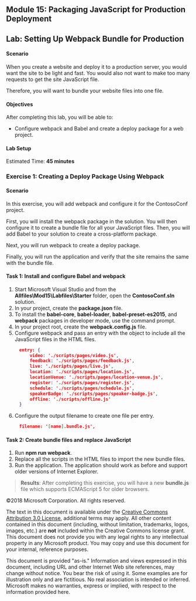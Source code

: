## Module 15: Packaging JavaScript for Production Deployment

## Lab: Setting Up Webpack Bundle for Production

#### Scenario

When you create a website and deploy it to a production server, you would want the site to be light and fast. You would also not want to make too many requests to get the site JavaScript file.

Therefore, you will want to bundle your website files into one file.

#### Objectives

After completing this lab, you will be able to: 
- Configure webpack and Babel and create a deploy package for a web project.


#### Lab Setup

Estimated Time: **45 minutes**

### Exercise 1: Creating a Deploy Package Using Webpack

#### Scenario

In this exercise, you will add webpack and configure it for the ContosoConf project.

First, you will install the webpack package in the solution. You will then configure it to create a bundle file for all your JavaScript files. Then, you will add Babel to your solution to create a cross-platform package.

Next, you will run webpack to create a deploy package.

Finally, you will run the application and verify that the site remains the same with the bundle file.

#### Task 1: Install and configure Babel and webpack

1.	Start Microsoft Visual Studio and from the **Allfiles\Mod15\Labfiles\Starter** folder, open the **ContosoConf.sln** solution.
2.  In your project, create the **package.json** file.
3.  To install the **babel-core**, **babel-loader**, **babel-preset-es2015**, and **webpack** packages in developer mode, use the command prompt.
4.  In your project root, create the **webpack.config.js** file.
5.  Configure webpack and pass an entry with the object to include all the JavaScript files in the HTML files.
   ```json
        entry: {
            video: './scripts/pages/video.js',
            feedback: './scripts/pages/feedback.js',
            live: './scripts/pages/live.js',
            location: './scripts/pages/location.js',
            locationVenue: './scripts/pages/location-venue.js',
            register: './scripts/pages/register.js',
            schedule: './scripts/pages/schedule.js',
            speakerBadge: './scripts/pages/speaker-badge.js',
            offline: './scripts/offline.js'
        }
   ```
6.  Configure the output filename to create one file per entry.
   ```json
        filename: '[name].bundle.js',
   ```

#### Task 2: Create bundle files and replace JavaScript

1.  Run **npm run webpack**.
2.  Replace all the scripts in the HTML files to import the new bundle files.
3.  Run the application. The application should work as before and support older versions of Internet Explorer.

>**Results**: After completing this exercise, you will have a new **bundle.js** file which supports ECMAScript 5 for older browsers.

©2018 Microsoft Corporation. All rights reserved.

The text in this document is available under the  [Creative Commons Attribution 3.0 License](https://creativecommons.org/licenses/by/3.0/legalcode), additional terms may apply. All other content contained in this document (including, without limitation, trademarks, logos, images, etc.) are  **not**  included within the Creative Commons license grant. This document does not provide you with any legal rights to any intellectual property in any Microsoft product. You may copy and use this document for your internal, reference purposes.

This document is provided &quot;as-is.&quot; Information and views expressed in this document, including URL and other Internet Web site references, may change without notice. You bear the risk of using it. Some examples are for illustration only and are fictitious. No real association is intended or inferred. Microsoft makes no warranties, express or implied, with respect to the information provided here.
